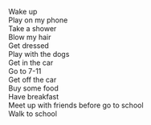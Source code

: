 Wake up  
Play on my phone  
Take a shower   
Blow my hair  
Get dressed  
Play with the dogs  
Get in the car  
Go to 7-11  
Get off the car  
Buy some food  
Have breakfast  
Meet up with friends before go to school  
Walk to school
